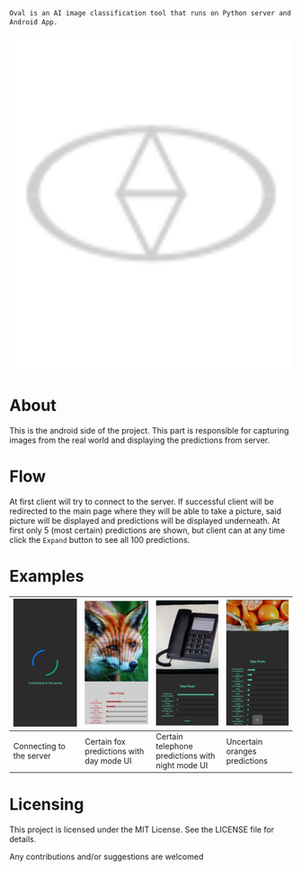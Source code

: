     Oval is an AI image classification tool that runs on Python server and Android App.

<img src="./Oval.svg" style="width:100vw; height:15vh">

# About

This is the android side of the project. This part is responsible for capturing images from the real world and displaying the predictions from server.

# Flow

At first client will try to connect to the server. If successful client will be redirected to the main page where they will be able to take a picture, said picture will be displayed and predictions will be displayed underneath. At first only 5 (most certain) predictions are shown, but client can at any time click the `Expand` button to see all 100 predictions.

# Examples

| ![](./readme_images/Connecting.jpg) | ![](./readme_images/Fox.jpg)             | ![](./readme_images/Telephone.jpg)               | ![](./readme_images/Oranges.jpg) |
| ----------------------------------- | ---------------------------------------- | ------------------------------------------------ | -------------------------------- |
| Connecting to the server            | Certain fox predictions with day mode UI | Certain telephone predictions with night mode UI | Uncertain oranges predictions    |

# Licensing

This project is licensed under the MIT License. See the LICENSE file for details.

Any contributions and/or suggestions are welcomed
